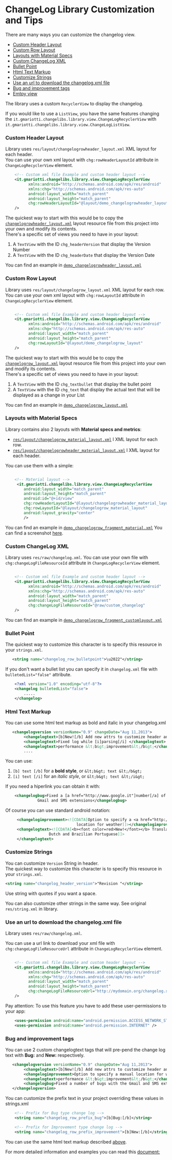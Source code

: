 # ChangeLog Library Customization and Tips

There are many ways you can customize the changelog view.

* [Custom Header Layout](#custom-header-layout)
* [Custom Row Layout](#custom-row-layout)
* [Layouts with Material Specs](#layouts-with-material-specs)
* [Custom ChangeLog XML](#custom-changeLog-xml)
* [Bullet Point](#bullet-point)
* [Html Text Markup](#html-text-markup)
* [Customize Strings](#customize-strings)
* [Use an url to download the changelog.xml file](#use-an-url-to-download-the-changelog.xml-file)
* [Bug and improvement tags](#bug-and-improvement-tags)
* [Emtpy view](#emtpy-view)

The library uses a custom `RecyclerView` to display the changelog.

If you would like to use a `ListView`, you have the same features changing the `it.gmariotti.changelibs.library.view.ChangeLogRecyclerView` with `it.gmariotti.changelibs.library.view.ChangeLogListView`.


### Custom Header Layout

Library uses `res/layout/changelogrowheader_layout.xml` XML layout for each header.<br/>
You can use your own xml layout with `chg:rowHeaderLayoutId` attribute in `ChangeLogRecyclerView` element.

``` xml
    <!-- Custom xml file Example and custom header layout -->
    <it.gmariotti.changelibs.library.view.ChangeLogRecyclerView
          xmlns:android="http://schemas.android.com/apk/res/android"
          xmlns:chg="http://schemas.android.com/apk/res-auto"
          android:layout_width="match_parent"
          android:layout_height="match_parent"
          chg:rowHeaderLayoutId="@layout/demo_changelogrowheader_layout"
    />
```

The quickest way to start with this would be to copy the [`changelogrowheader_layout.xml`](/ChangeLogLibrary/src/main/res/layout-v14/changelogrowheader_layout.xml) layout resource file from this project into your own and modify its contents.<br/>
There's a specific set of views you need to have in your layout:

1. A `TextView` with the ID `chg_headerVersion` that display the Version Number
2. A `TextView` with the ID `chg_headerDate` that display the Version Date

You can find an example in [`demo_changelogrowheader_layout.xml`](/ChangeLogDemo/src/main/res/layout/demo_changelogrowheader_layout.xml)

### Custom Row Layout

Library uses `res/layout/changelogrow_layout.xml` XML layout for each row.<br/>
You can use your own xml layout with `chg:rowLayoutId` attribute in `ChangeLogRecyclerView` element.

``` xml

    <!-- Custom xml file Example and custom header layout -->
    <it.gmariotti.changelibs.library.view.ChangeLogRecyclerView
          xmlns:android="http://schemas.android.com/apk/res/android"
          xmlns:chg="http://schemas.android.com/apk/res-auto"
          android:layout_width="match_parent"
          android:layout_height="match_parent"
          chg:rowLayoutId="@layout/demo_changelogrow_layout"
    />
```
The quickest way to start with this would be to copy the [`changelogrow_layout.xml`](/ChangeLogLibrary/src/main/res/layout-v14/changelogrow_layout.xml) layout resource file from this project into your own and modify its contents.<br/>
There's a specific set of views you need to have in your layout:

1. A `TextView` with the ID `chg_textbullet` that display the bullet point
2. A `TextView` with the ID `chg_text` that display the actual text that will be displayed as a change in your List

You can find an example in [`demo_changelogrow_layout.xml`](/ChangeLogDemo/src/main/res/layout/demo_changelogrow_layout.xml)

### Layouts with Material Specs

Library contains also 2 layouts with **Material specs and metrics**:

- [`res/layout/changelogrow_material_layout.xml`](/ChangeLogLibrary/src/main/res/layout-v14/changelogrow_material_layout.xml) l XML layout for each row.
- [`res/layout/changelogrowheader_material_layout.xml`](/ChangeLogLibrary/src/main/res/layout-v14/changelogrowheader_material_layout.xml) l XML layout for each header.

You can use them with a simple:

``` xml

    <!-- Material layout -->
     <it.gmariotti.changelibs.library.view.ChangeLogRecyclerView
        android:layout_width="match_parent"
        android:layout_height="match_parent"
        android:id="@+id/view"
        chg:rowHeaderLayoutId="@layout/changelogrowheader_material_layout"
        chg:rowLayoutId="@layout/changelogrow_material_layout"
        android:layout_gravity="center"
        />
```

You can find an example in [`demo_changelogrow_fragment_material.xml`](/ChangeLogDemo/src/main/res/layout/demo_changelog_fragment_material.xml)
You can find a screenshot [here](/ChangeLogDemo/README.md#material-specs).


### Custom ChangeLog XML

Library uses `res/raw/changelog.xml`.
You can use your own file with `chg:changeLogFileResourceId` attribute in `ChangeLogRecyclerView` element.

``` xml

    <!-- Custom xml file Example and custom header layout -->
    <it.gmariotti.changelibs.library.view.ChangeLogRecyclerView
          xmlns:android="http://schemas.android.com/apk/res/android"
          xmlns:chg="http://schemas.android.com/apk/res-auto"
          android:layout_width="match_parent"
          android:layout_height="match_parent"
          chg:changeLogFileResourceId="@raw/custom_changelog"
    />
```

You can find an example in [`demo_changelogrow_fragment_customlayout.xml`](/ChangeLogDemo/src/main/res/layout/demo_changelog_fragment_customlayout.xml)

### Bullet Point
The quickest way to customize this character is to specify this resource in your `strings.xml`.

``` xml
   <string name="changelog_row_bulletpoint">\u2022"</string>
```

If you don't want a bullet list you can specify it in `changelog.xml` file with `bulletedList="false"` attribute.

``` xml
    <?xml version="1.0" encoding="utf-8"?>
    <changelog bulletedList="false">
        .....
    </changelog>

```

### Html Text Markup

You can use some html text markup as bold and italic in your changelog.xml

``` xml
   <changelogversion versionName="0.9" changeDate="Aug 11,2013">
        <changelogtext>[b]New![/b] Add new attrs to customize header and row layout</changelogtext>
        <changelogtext>Fixed log while [i]parsing[/i] </changelogtext>
        <changelogtext>performance &lt;b&gt;improvement&lt;/b&gt;</changelogtext>
        ....
```
You can use:

1. `[b] text [/b]` for a <b>bold style</b>, or `&lt;b&gt; text &lt;/b&gt;`
2. `[i] text [/i]` for an <i>italic style</i>, or `&lt;b&gt; text &lt;/i&gt;`

If you need a hiperlink you can obtain it with:

```xml
    <changelogbug>Fixed a [a href="http://www.google.it"]number[/a] of bugs with the
              Gmail and SMS extensions</changelogbug>
```

Of course you can use standard android notation:

```xml
     <changelogimprovement><![CDATA[Option to specify a <a href="http://www.google.it">manual</a>
                               location for weather]]></changelogimprovement>
     <changelogtext><![CDATA[<b><font color=red>New!</font></b> Translations for Greek,
                   Dutch and Brazilian Portuguese]]>
     </changelogtext>
```


### Customize Strings

You can customize `Version` String in header.<br/>
The quickest way to customize this character is to specify this resource in your `strings.xml`.

``` xml
<string name="changelog_header_version">"Revision "</string>
```

Use string with quotes if you want a space.

You can also customize other strings in the same way. See original `res/string.xml` in library.

### Use an url to download the changelog.xml file

Library uses `res/raw/changelog.xml`.

You can use a url link to download your xml file with `chg:changeLogFileResourceUrl` attribute in `ChangeLogRecyclerView` element.

``` xml

    <!-- Custom xml file Example and custom header layout -->
    <it.gmariotti.changelibs.library.view.ChangeLogRecyclerView
          xmlns:android="http://schemas.android.com/apk/res/android"
          xmlns:chg="http://schemas.android.com/apk/res-auto"
          android:layout_width="match_parent"
          android:layout_height="match_parent"
          chg:changeLogFileResourceUrl="http://mydomain.org/changelog.xml"
    />
```

Pay attention:
To use this feature you have to add these user-permissions to your app:

``` xml
    <uses-permission android:name="android.permission.ACCESS_NETWORK_STATE" />
    <uses-permission android:name="android.permission.INTERNET" />
```

### Bug and improvement tags

You can use 2 custom changelogtext tags that will pre-pend the change log text with **Bug:** and **New:** respectively.

``` xml
   <changelogversion versionName="0.9" changeDate="Aug 11,2013">
        <changelogtext>[b]New![/b] Add new attrs to customize header and row layout</changelogtext>
        <changelogimprovement>Option to specify a manual location for weather</changelogimprovement>
        <changelogtext>performance &lt;b&gt;improvement&lt;/b&gt;</changelogtext>
        <changelogbug>Fixed a number of bugs with the Gmail and SMS extensions</changelogbug>
   </changelogversion>
```

You can customize the prefix text in your project overriding these values in strings.xml

``` xml
    <!-- Prefix for Bug type change log -->
    <string name="changelog_row_prefix_bug">[b]Bug:[/b]</string>

    <!-- Prefix for Improvement type change log -->
    <string name="changelog_row_prefix_improvement">[b]New:[/b]</string>
```

You can use the same html text markup described [above](#Html-text-markup).



For more detailed information and examples you can read this [document:](/ChangeLogDemo/README.md)

